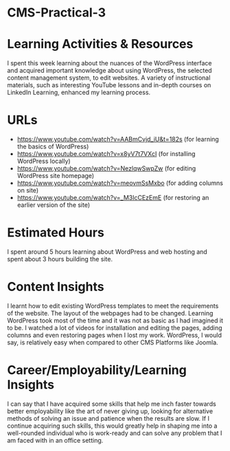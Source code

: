 # CMS-Practical-3

# Learning Activities & Resources
I spent this week learning about the nuances of the WordPress interface and acquired important knowledge about using WordPress, the selected content management system, to edit websites. A variety of instructional materials, such as interesting YouTube lessons and in-depth courses on LinkedIn Learning, enhanced my learning process.

# URLs
- https://www.youtube.com/watch?v=AABmCvjd_iU&t=182s (for learning the basics of WordPress)
- https://www.youtube.com/watch?v=x8yV7t7VXcI (for installing WordPress locally)
- https://www.youtube.com/watch?v=NezlqwSwpZw (for editing WordPress site homepage)
- https://www.youtube.com/watch?v=meovmSsMxbo (for adding columns on site)
- https://www.youtube.com/watch?v=_M3IcCEzEmE (for restoring an earlier version of the site)

# Estimated Hours
I spent around 5 hours learning about WordPress and web hosting and spent about 3 hours building the site.

# Content Insights
I learnt how to edit existing WordPress templates to meet the requirements of the website. The layout of the webpages had to be changed. Learning WordPress took most of the time and it was not as basic as I had imagined it to be. I watched a lot of videos for installation and editing the pages, adding columns and even restoring pages when I lost my work.
WordPress, I would say, is relatively easy when compared to other CMS Platforms like Joomla.

# Career/Employability/Learning Insights
I can say that I have acquired some skills that help me inch faster towards better employability like the art of never giving up, looking for alternative methods of solving an issue and patience when the results are slow. If I continue acquiring such skills, this would greatly help in shaping me into a well-rounded individual who is work-ready and can solve any problem that I am faced with in an office setting.
